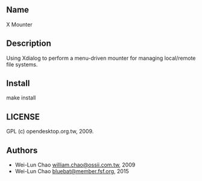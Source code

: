Name
----
X Mounter

Description
-----------
Using Xdialog to perform a menu-driven mounter
for managing local/remote file systems.

Install
-------
make install

LICENSE
-------
GPL (c) opendesktop.org.tw, 2009.

Authors
-------
* Wei-Lun Chao <william.chao@ossii.com.tw>, 2009
* Wei-Lun Chao <bluebat@member.fsf.org>, 2015
